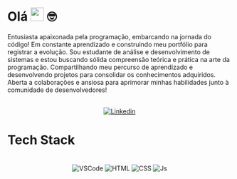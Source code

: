 # Olá <img src="https://media.giphy.com/media/hvRJCLFzcasrR4ia7z/giphy.gif" width="30"> 🤓

Entusiasta apaixonada pela programação, embarcando na jornada do código! Em constante aprendizado e construindo meu portfólio para registrar a evolução. 
Sou estudante de análise e desenvolvimento de sistemas e estou buscando sólida compreensão teórica e prática na arte da programação. Compartilhando meu percurso de aprendizado e desenvolvendo projetos para consolidar os conhecimentos adquiridos. Aberta a colaborações e ansiosa para aprimorar minhas habilidades junto à comunidade de desenvolvedores!

<div align="center"><br>
<a href="http://linkedin.com/in/karina-meira" target="_blank">
 <img align="center" src="https://img.shields.io/badge/LinkedIn-0077B5?style=for-the-badge&logo=linkedin&logoColor=white" alt="Linkedin"/>
</a>
</div>

# Tech Stack
<div align="center"><br>
<img align="center" alt="VSCode" src="https://img.shields.io/badge/Visual_Studio_Code-0078D4?style=for-the-badge&logo=visual%20studio%20code&logoColor=white">
<img align="center" alt="HTML" src="https://img.shields.io/badge/HTML5-E34F26?style=for-the-badge&logo=html5&logoColor=white">
<img align="center" alt="CSS" src="https://img.shields.io/badge/CSS3-1572B6?style=for-the-badge&logo=css3&logoColor=white">
<img align="center" alt="Js" src="https://img.shields.io/badge/JavaScript-323330?style=for-the-badge&logo=javascript&logoColor=F7DF1E">
</div>
</br>

